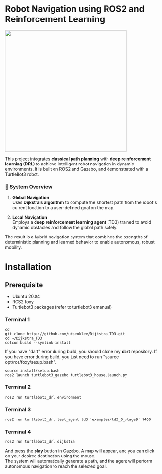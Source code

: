 # Robot Navigation using ROS2 and Reinforcement Learning
<img src="media/dijkstra_td3_f.gif" width="400"/>  

This project integrates **classical path planning** with **deep reinforcement learning (DRL)** to achieve intelligent robot navigation in dynamic environments. It is built on ROS2 and Gazebo, and demonstrated with a TurtleBot3 robot.

### 🧭 System Overview

1. **Global Navigation**  
   Uses **Dijkstra’s algorithm** to compute the shortest path from the robot's current location to a user-defined goal on the map.

2. **Local Navigation**  
   Employs a **deep reinforcement learning agent** (TD3) trained to avoid dynamic obstacles and follow the global path safely.

The result is a hybrid navigation system that combines the strengths of deterministic planning and learned behavior to enable autonomous, robust mobility.


# Installation
## Prerequisite
- Ubuntu 20.04
- ROS2 foxy
- Turtlebot3 packages (refer to turtlebot3 emanual)

### Terminal 1
```
cd
git clone https://github.com/uiseoklee/Dijkstra_TD3.git
cd ~/Dijkstra_TD3
colcon build --symlink-install
```
If you have "dart" error during build, you should clone my **dart** repository.
If you have error during build, you just need to run "source opt/ros/foxy/setup.bash".
```
source install/setup.bash
ros2 launch turtlebot3_gazebo turtlebot3_house.launch.py
```

### Terminal 2
```
ros2 run turtlebot3_drl environment
```

### Terminal 3
```
ros2 run turtlebot3_drl test_agent td3 'examples/td3_0_stage9' 7400
```

### Terminal 4
```
ros2 run turtlebot3_drl dijkstra
```
And press the **play** button in Gazebo.
A map will appear, and you can click on your desired destination using the mouse.  
The system will automatically generate a path, and the agent will perform autonomous navigation to reach the selected goal.
